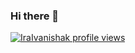 ### Hi there 👋
[![IraIvanishak profile views](https://u8views.com/api/v1/github/profiles/110106748/views/day-week-month-total-count.svg)](https://u8views.com/github/IraIvanishak)
